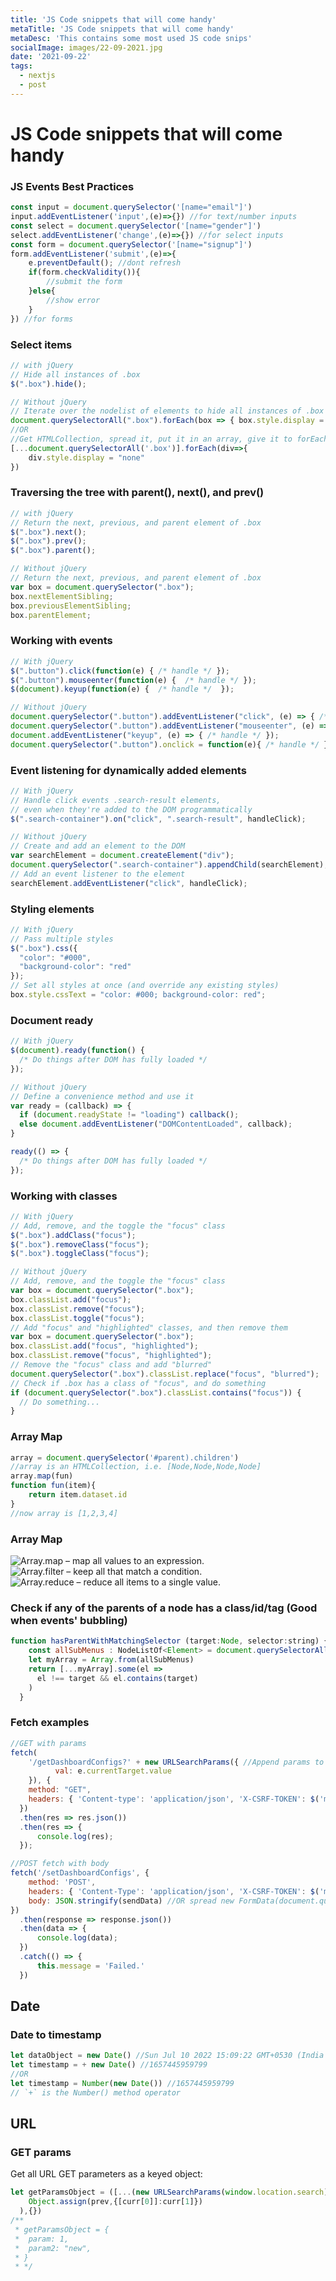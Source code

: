 ```yaml
---
title: 'JS Code snippets that will come handy'
metaTitle: 'JS Code snippets that will come handy'
metaDesc: 'This contains some most used JS code snips'
socialImage: images/22-09-2021.jpg
date: '2021-09-22'
tags:
  - nextjs
  - post
---
```

# JS Code snippets that will come handy
### JS Events Best Practices
```js
const input = document.querySelector('[name="email"]')
input.addEventListener('input',(e)=>{}) //for text/number inputs
const select = document.querySelector('[name="gender"]')
select.addEventListener('change',(e)=>{}) //for select inputs
const form = document.querySelector('[name="signup"]')
form.addEventListener('submit',(e)=>{
    e.preventDefault(); //dont refresh
    if(form.checkValidity()){
        //submit the form
    }else{
        //show error
    }
}) //for forms
```
### Select items
```js
// with jQuery
// Hide all instances of .box
$(".box").hide();

// Without jQuery
// Iterate over the nodelist of elements to hide all instances of .box
document.querySelectorAll(".box").forEach(box => { box.style.display = "none" })
//OR
//Get HTMLCollection, spread it, put it in an array, give it to forEach
[...document.querySelectorAll('.box')].forEach(div=>{
    div.style.display = "none"
})
```

### Traversing the tree with parent(), next(), and prev()
```js
// with jQuery
// Return the next, previous, and parent element of .box
$(".box").next();
$(".box").prev();
$(".box").parent();

// Without jQuery
// Return the next, previous, and parent element of .box
var box = document.querySelector(".box");
box.nextElementSibling;
box.previousElementSibling;
box.parentElement;
```

### Working with events
```js
// With jQuery
$(".button").click(function(e) { /* handle */ });
$(".button").mouseenter(function(e) {  /* handle */ });
$(document).keyup(function(e) {  /* handle */  });

// Without jQuery
document.querySelector(".button").addEventListener("click", (e) => { /* handle */ });
document.querySelector(".button").addEventListener("mouseenter", (e) => { /* handle */ });
document.addEventListener("keyup", (e) => { /* handle */ });
document.querySelector(".button").onclick = function(e){ /* handle */ }
```

### Event listening for dynamically added elements
```js
// With jQuery
// Handle click events .search-result elements, 
// even when they're added to the DOM programmatically
$(".search-container").on("click", ".search-result", handleClick);

// Without jQuery
// Create and add an element to the DOM
var searchElement = document.createElement("div");
document.querySelector(".search-container").appendChild(searchElement);
// Add an event listener to the element
searchElement.addEventListener("click", handleClick);
```

### Styling elements
```js
// With jQuery
// Pass multiple styles
$(".box").css({
  "color": "#000",
  "background-color": "red"
});
// Set all styles at once (and override any existing styles)
box.style.cssText = "color: #000; background-color: red";
```

### Document ready
```js
// With jQuery
$(document).ready(function() { 
  /* Do things after DOM has fully loaded */
});

// Without jQuery
// Define a convenience method and use it
var ready = (callback) => {
  if (document.readyState != "loading") callback();
  else document.addEventListener("DOMContentLoaded", callback);
}

ready(() => { 
  /* Do things after DOM has fully loaded */ 
});
```

### Working with classes
```js
// With jQuery
// Add, remove, and the toggle the "focus" class
$(".box").addClass("focus");
$(".box").removeClass("focus");
$(".box").toggleClass("focus");

// Without jQuery
// Add, remove, and the toggle the "focus" class
var box = document.querySelector(".box");
box.classList.add("focus");
box.classList.remove("focus");
box.classList.toggle("focus");
// Add "focus" and "highlighted" classes, and then remove them
var box = document.querySelector(".box");
box.classList.add("focus", "highlighted");
box.classList.remove("focus", "highlighted");
// Remove the "focus" class and add "blurred"
document.querySelector(".box").classList.replace("focus", "blurred");
// Check if .box has a class of "focus", and do something
if (document.querySelector(".box").classList.contains("focus")) {
  // Do something...
}
```

### Array Map
```js
array = document.querySelector('#parent).children')
//array is an HTMLCollection, i.e. [Node,Node,Node,Node]
array.map(fun)
function fun(item){
    return item.dataset.id
}
//now array is [1,2,3,4]
```

### Array Map
![Array.map – map all values to an expression.](https://miro.medium.com/max/700/1*4EGwsCicbWJeml2aAm714A.gif)
![Array.filter – keep all that match a condition.](https://miro.medium.com/max/700/1*TOPYVvfMBmjajPh-fqZ9GQ.gif)
![Array.reduce – reduce all items to a single value.](https://miro.medium.com/max/700/1*dhTC_FFgiH3mKROrnDj12w.gif)

### Check if any of the parents of a node has a class/id/tag (Good when events' bubbling)
```js
function hasParentWithMatchingSelector (target:Node, selector:string) {
    const allSubMenus : NodeListOf<Element> = document.querySelectorAll(selector) 
    let myArray = Array.from(allSubMenus)
    return [...myArray].some(el =>
      el !== target && el.contains(target)
    )
  }
```

### Fetch examples
```js
//GET with params
fetch(
    '/getDashboardConfigs?' + new URLSearchParams({ //Append params to URL for GET
          val: e.currentTarget.value
    }), {
    method: "GET",
    headers: { 'Content-type': 'application/json', 'X-CSRF-TOKEN': $('meta[name="csrf-token"]').attr('content') }
  })
  .then(res => res.json())
  .then(res => {
      console.log(res);
  });

//POST fetch with body
fetch('/setDashboardConfigs', {
    method: 'POST',
    headers: { 'Content-Type': 'application/json', 'X-CSRF-TOKEN': $('meta[name="csrf-token"]').attr('content') },
    body: JSON.stringify(sendData) //OR spread new FormData(document.querySelector('#formOne'))
})
  .then(response => response.json())
  .then(data => {
      console.log(data);
  })
  .catch(() => {
      this.message = 'Failed.'
  })
```

## Date
### Date to timestamp
```js
let dataObject = new Date() //Sun Jul 10 2022 15:09:22 GMT+0530 (India Standard Time)
let timestamp = + new Date() //1657445959799
//OR
let timestamp = Number(new Date()) //1657445959799
// `+` is the Number() method operator
```

## URL
### GET params
Get all URL GET parameters as a keyed object:
```js
let getParamsObject = ([...(new URLSearchParams(window.location.search))]).reduce((prev,curr)=>(
    Object.assign(prev,{[curr[0]]:curr[1]})
  ),{})
/**
 * getParamsObject = {
 *  param: 1,
 *  param2: "new",
 * }
 * */

```